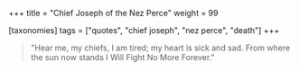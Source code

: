 +++
title = "Chief Joseph of the Nez Perce"
weight = 99

[taxonomies]
tags = ["quotes", "chief joseph", "nez perce", "death"]
+++

> "Hear me, my chiefs, I am tired; my heart is sick and sad. From where the
> sun now stands I Will Fight No More Forever."


